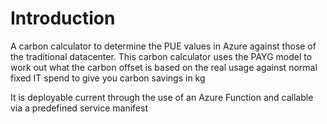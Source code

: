 # Introduction 
A carbon calculator to determine the PUE values in Azure against those of the traditional datacenter. This carbon calculator uses the PAYG model to work out what the carbon offset is based on the real usage against normal fixed IT spend to give you carbon savings in kg
 
It is deployable current through the use of an Azure Function and callable via a predefined service manifest
